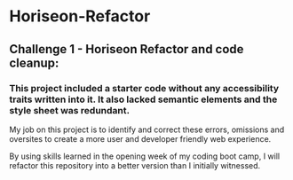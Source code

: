 # Horiseon-Refactor

## Challenge 1 - Horiseon Refactor and code cleanup:  

### This project included a starter code without any accessibility traits written into it.  It also lacked semantic elements and the style sheet was redundant.

My job on this project is to identify and correct these errors, omissions and oversites to create a more user and developer friendly web experience.

By using skills learned in the opening week of my coding boot camp, I will refactor this repository into a better version than I initially witnessed.